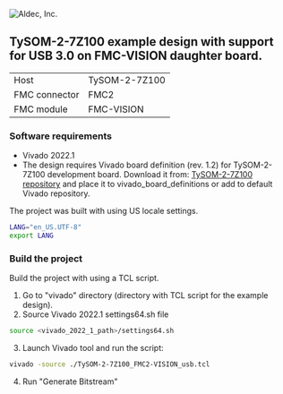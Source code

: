 ![Aldec, Inc.](https://www.aldec.com/images/content/corporate/Corporate_Logo_Aldec_Crescent.png)
## TySOM-2-7Z100 example design with support for USB 3.0 on FMC-VISION daughter board.
|||
|---|---|
|Host|TySOM-2-7Z100|
|FMC connector|FMC2|
|FMC module|FMC-VISION|

### Software requirements
- Vivado 2022.1
- The design requires Vivado board definition (rev. 1.2) for TySOM-2-7Z100 development board.
Download it from:
[TySOM-2-7Z100 repository](https://github.com/aldec/TySOM-2-7Z100/tree/master/Vivado-board_files/2018.3/TySOM-2-7Z100)
and place it to vivado_board_definitions or add to default Vivado repository.

The project was built with using US locale settings.
```bash
LANG="en_US.UTF-8"
export LANG
```
### Build the project
Build the project with using a TCL script.
1. Go to "vivado" directory (directory with TCL script for the example design).
2. Source Vivado 2022.1 settings64.sh file
```bash
source <vivado_2022_1_path>/settings64.sh
```
3. Launch Vivado tool and run the script:
```bash
vivado -source ./TySOM-2-7Z100_FMC2-VISION_usb.tcl
```
4. Run "Generate Bitstream"
